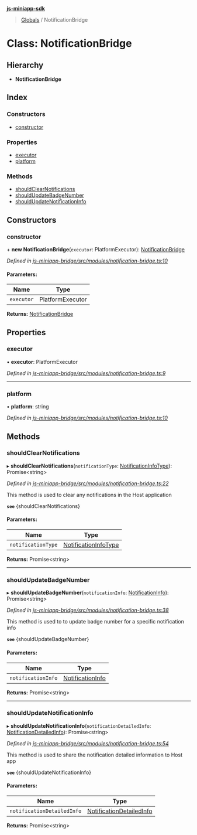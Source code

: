 **[js-miniapp-sdk](../README.md)**

> [Globals](../README.md) / NotificationBridge

# Class: NotificationBridge

## Hierarchy

* **NotificationBridge**

## Index

### Constructors

* [constructor](notificationbridge.md#constructor)

### Properties

* [executor](notificationbridge.md#executor)
* [platform](notificationbridge.md#platform)

### Methods

* [shouldClearNotifications](notificationbridge.md#shouldclearnotifications)
* [shouldUpdateBadgeNumber](notificationbridge.md#shouldupdatebadgenumber)
* [shouldUpdateNotificationInfo](notificationbridge.md#shouldupdatenotificationinfo)

## Constructors

### constructor

\+ **new NotificationBridge**(`executor`: PlatformExecutor): [NotificationBridge](notificationbridge.md)

*Defined in [js-miniapp-bridge/src/modules/notification-bridge.ts:10](https://github.com/rakutentech/js-miniapp/blob/00ebd5b/js-miniapp-bridge/src/modules/notification-bridge.ts#L10)*

#### Parameters:

Name | Type |
------ | ------ |
`executor` | PlatformExecutor |

**Returns:** [NotificationBridge](notificationbridge.md)

## Properties

### executor

•  **executor**: PlatformExecutor

*Defined in [js-miniapp-bridge/src/modules/notification-bridge.ts:9](https://github.com/rakutentech/js-miniapp/blob/00ebd5b/js-miniapp-bridge/src/modules/notification-bridge.ts#L9)*

___

### platform

•  **platform**: string

*Defined in [js-miniapp-bridge/src/modules/notification-bridge.ts:10](https://github.com/rakutentech/js-miniapp/blob/00ebd5b/js-miniapp-bridge/src/modules/notification-bridge.ts#L10)*

## Methods

### shouldClearNotifications

▸ **shouldClearNotifications**(`notificationType`: [NotificationInfoType](../enums/notificationinfotype.md)): Promise\<string>

*Defined in [js-miniapp-bridge/src/modules/notification-bridge.ts:22](https://github.com/rakutentech/js-miniapp/blob/00ebd5b/js-miniapp-bridge/src/modules/notification-bridge.ts#L22)*

This method is used to clear any notifications in the Host application

**`see`** {shouldClearNotifications}

#### Parameters:

Name | Type |
------ | ------ |
`notificationType` | [NotificationInfoType](../enums/notificationinfotype.md) |

**Returns:** Promise\<string>

___

### shouldUpdateBadgeNumber

▸ **shouldUpdateBadgeNumber**(`notificationInfo`: [NotificationInfo](../interfaces/notificationinfo.md)): Promise\<string>

*Defined in [js-miniapp-bridge/src/modules/notification-bridge.ts:38](https://github.com/rakutentech/js-miniapp/blob/00ebd5b/js-miniapp-bridge/src/modules/notification-bridge.ts#L38)*

This method is used to to update badge number for a specific notification info

**`see`** {shouldUpdateBadgeNumber}

#### Parameters:

Name | Type |
------ | ------ |
`notificationInfo` | [NotificationInfo](../interfaces/notificationinfo.md) |

**Returns:** Promise\<string>

___

### shouldUpdateNotificationInfo

▸ **shouldUpdateNotificationInfo**(`notificationDetailedInfo`: [NotificationDetailedInfo](../interfaces/notificationdetailedinfo.md)): Promise\<string>

*Defined in [js-miniapp-bridge/src/modules/notification-bridge.ts:54](https://github.com/rakutentech/js-miniapp/blob/00ebd5b/js-miniapp-bridge/src/modules/notification-bridge.ts#L54)*

This method is used to share the notification detailed information to Host app

**`see`** {shouldUpdateNotificationInfo}

#### Parameters:

Name | Type |
------ | ------ |
`notificationDetailedInfo` | [NotificationDetailedInfo](../interfaces/notificationdetailedinfo.md) |

**Returns:** Promise\<string>
